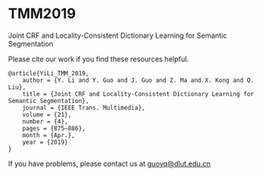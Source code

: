 # TMM2019
Joint CRF and Locality-Consistent Dictionary Learning for Semantic Segmentation


Please cite our work if you find these resources helpful.

    @article{YiLi_TMM_2019,
        author = {Y. Li and Y. Guo and J. Guo and Z. Ma and X. Kong and Q. Liu},
        title = {Joint CRF and Locality-Consistent Dictionary Learning for Semantic Segmentation},
        journal = {IEEE Trans. Multimedia},
        volume = {21},
        number = {4}, 
        pages = {875–886},
        month = {Apr.},
        year = {2019}
    } 

If you have problems, please contact us at guoyq@dlut.edu.cn
